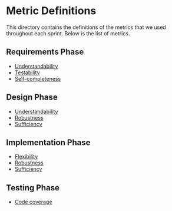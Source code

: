 # Metric Definitions

This directory contains the definitions of the metrics that we used throughout each sprint.
Below is the list of metrics.


## Requirements Phase
 * [Understandability](./requirements-understandability-metric.md)
 * [Testability](./requirements-testability-metric.md)
 * [Self-completeness](./requirements-self-completeness-metric.md)

## Design Phase
 * [Understandability](./design-understandability-metric.md)
 * [Robustness](./design-robustness-metric.md)
 * [Sufficiency](./design-sufficiency-metric.md)

## Implementation Phase
 * [Flexibility](./implementation-flexibility-metric.md)
 * [Robustness](./implementation-robustness-metric.md)
 * [Sufficiency](./implementation-sufficiency-metric.md)

## Testing Phase
 * [Code coverage](https://coveralls.io/github/CS506/fall2016-group1?branch=master)